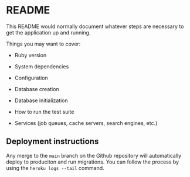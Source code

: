 # README

This README would normally document whatever steps are necessary to get the
application up and running.

Things you may want to cover:

* Ruby version

* System dependencies

* Configuration

* Database creation

* Database initialization

* How to run the test suite

* Services (job queues, cache servers, search engines, etc.)

## Deployment instructions

Any merge to the `main` branch on the Github repository will automatically deploy to produciton and run migrations.
You can follow the process by using the `heroku logs --tail` command.
